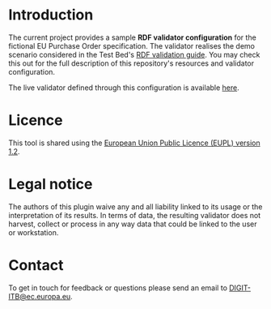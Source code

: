 # Introduction

The current project provides a sample **RDF validator configuration** for the fictional EU Purchase Order specification.
The validator realises the demo scenario considered in the Test Bed's [RDF validation guide](https://www.itb.ec.europa.eu/docs/guides/latest/validatingRDF/index.html). You may check this out for the full description of this repository's resources and 
validator configuration. 

The live validator defined through this configuration is available [here](https://www.itb.ec.europa.eu/shacl/order/upload). 

# Licence

This tool is shared using the [European Union Public Licence (EUPL) version 1.2](https://joinup.ec.europa.eu/sites/default/files/custom-page/attachment/eupl_v1.2_en.pdf).

# Legal notice

The authors of this plugin waive any and all liability linked to its usage or the interpretation of its results. In terms 
of data, the resulting validator does not harvest, collect or process in any way data that could be linked to the user or 
workstation.

# Contact

To get in touch for feedback or questions please send an email to [DIGIT-ITB@ec.europa.eu](mailto:DIGIT-ITB@ec.europa.eu).
